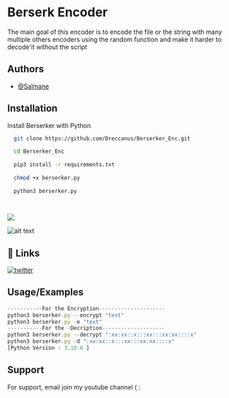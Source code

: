 
# Berserk Encoder

The main goal of this encoder is to encode the file or the string with
many multiple others encoders using the random function and make it harder 
to decode'it without the script




## Authors

- [@Salmane](https://www.github.com/dreccanus)





## Installation

Install Berserker with Python

```bash
  git clone https://github.com/Dreccanus/Berserker_Enc.git
  
  cd Berserker_Enc
  
  pip3 install -r requirements.txt
  
  chmod +x berserker.py
  
  python3 berserker.py
  
  
```
![](https://i.ibb.co/xJd4DW5/Screenshot-from-2022-12-17-14-12-11.png)




![alt text](![image](https://user-images.githubusercontent.com/118807753/208254312-c636731c-eda3-45c8-93f0-33354699ec8a.png))
## 🔗 Links
[![twitter](https://img.shields.io/badge/twitter-1DA1F2?style=for-the-badge&logo=twitter&logoColor=white)](https://twitter.com/dreccanus)


## Usage/Examples

```javascript
-----------For the Encryption---------------------
python3 berserker.py --encrypt "text"
python3 berserker.py -e "text"
-----------For the -Decription--------------------
python3 berserker.py --decrypt ":xx:xx::x:::xx:::xx:xx::::x"
python3 berserker.py -d ":xx:xx::x:::xx:::xx:xx::::x"
[Python Version : 3.10.6 ]
```


## Support

For support, email join my youtube channel ( : 


